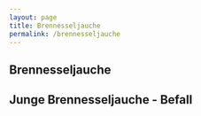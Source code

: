```yaml
---
layout: page
title: Brennesseljauche
permalink: /brennesseljauche
---
```



## Brennesseljauche


## Junge Brennesseljauche - Befall
